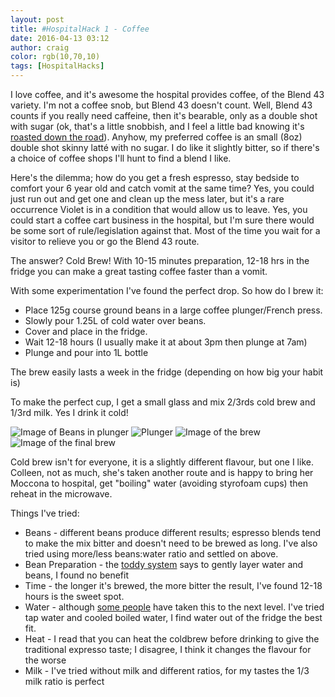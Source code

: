 ```yaml
---
layout: post
title: #HospitalHack 1 - Coffee
date: 2016-04-13 03:12
author: craig
color: rgb(10,70,10)
tags: [HospitalHacks]
---
```

I love coffee, and it's awesome the hospital provides coffee, of the Blend 43 variety. I'm not a coffee snob, but Blend 43 doesn't count. Well, Blend 43 counts if you really need caffeine, then it's bearable, only as a double shot with sugar (ok, that's a little snobbish, and I feel a little bad knowing it's <a href="https://www.youtube.com/watch?v=v-FfrAvHyLk">roasted down the road</a>). Anyhow, my preferred coffee is an small (8oz) double shot skinny latté with no sugar. I do like it slightly bitter, so if there's a choice of coffee shops I'll hunt to find a blend I like.

Here's the dilemma; how do you get a fresh espresso, stay bedside to comfort your 6 year old and catch vomit at the same time? Yes, you could just run out and get one and clean up the mess later, but it's a rare occurrence Violet is in a condition that would allow us to leave. Yes, you could start a coffee cart business in the hospital, but I'm sure there would be some sort of rule/legislation against that. Most of the time you wait for a visitor to relieve you or go the Blend 43 route.

The answer? Cold Brew! With 10-15 minutes preparation, 12-18 hrs in the fridge you can make a great tasting coffee faster than a vomit.

With some experimentation I've found the perfect drop. So how do I brew it:
<ul>
	<li>Place 125g course ground beans in a large coffee plunger/French press.</li>
	<li>Slowly pour 1.25L of cold water over beans.</li>
	<li>Cover and place in the fridge.</li>
	<li>Wait 12-18 hours (I usually make it at about 3pm then plunge at 7am)</li>
	<li>Plunge and pour into 1L bottle</li>
</ul>
The brew easily lasts a week in the fridge (depending on how big your habit is)

To make the perfect cup, I get a small glass and mix 2/3rds cold brew and 1/3rd milk. Yes I drink it cold!

![Image of Beans in plunger](/assets/img/posts/beans.jpg "Beans in plunger") ![Plunger](/assets/img/posts/readytoplunge.jpg "Ready to plunge") ![Image of the brew](/assets/img/posts/thebrew.jpg "The Brew") ![Image of the final brew](/assets/img/posts/thefinalbrew.jpg "The Final Brew")

Cold brew isn't for everyone, it is a slightly different flavour, but one I like. Colleen, not as much, she's taken another route and is happy to bring her Moccona to hospital, get "boiling" water (avoiding styrofoam cups) then reheat in the microwave.

Things I've tried:
<ul>
	<li>Beans - different beans produce different results; espresso blends tend to make the mix bitter and doesn't need to be brewed as long. I've also tried using more/less beans:water ratio and settled on above.</li>
	<li>Bean Preparation - the <a href="https://toddycafe.com/cold-brew/instruction-manual">toddy system</a> says to gently layer water and beans, I found no benefit</li>
	<li>Time - the longer it's brewed, the more bitter the result, I've found 12-18 hours is the sweet spot.</li>
	<li>Water - although <a href="http://www.fivesenses.com.au/blog/2014/08/07/experimenting-with-the-effect-of-water-quality-on-coffee">some people</a> have taken this to the next level. I've tried tap water and cooled boiled water, I find water out of the fridge the best fit.</li>
	<li>Heat - I read that you can heat the coldbrew before drinking to give the traditional expresso taste; I disagree, I think it changes the flavour for the worse</li>
	<li>Milk - I've tried without milk and different ratios, for my tastes the 1/3 milk ratio is perfect</li>
</ul>

